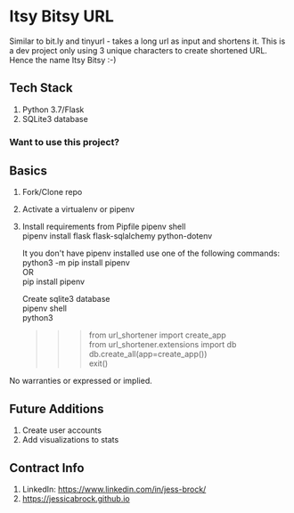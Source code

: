 # Itsy Bitsy URL

Similar to bit.ly and tinyurl - takes a long url as input and shortens it.
This is a dev project only using 3 unique characters to create shortened URL.
Hence the name Itsy Bitsy :-)


## Tech Stack
1. Python 3.7/Flask
1. SQLite3 database

### Want to use this project?

## Basics

1. Fork/Clone repo
1. Activate a virtualenv or pipenv
1. Install requirements from Pipfile
    pipenv shell<br>
    pipenv install flask flask-sqlalchemy python-dotenv 

    It you don't have pipenv installed use one of the following commands:<br/>
        python3 -m pip install pipenv<br/>
        OR<br/>
        pip install pipenv<br/>

    Create sqlite3 database<br>
    pipenv shell<br>
    python3<br>
    >>> from url_shortener import create_app<br>
    >>> from url_shortener.extensions import db<br>
    >>> db.create_all(app=create_app())<br>
    >>> exit()


No warranties or expressed or implied.

## Future Additions

1. Create user accounts
2. Add visualizations to stats

## Contract Info

1. LinkedIn: https://www.linkedin.com/in/jess-brock/
1. https://jessicabrock.github.io
